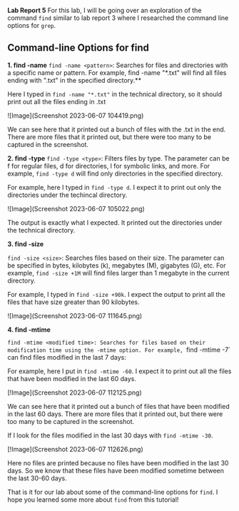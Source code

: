 **Lab Report 5**
For this lab, I will be going over an exploration of the command `find` similar to lab report 3 where I researched the command line options for `grep`. 

**Command-line Options for find**
---

**1. find -name**
`find -name <pattern>`: Searches for files and directories with a specific name or pattern. For example, find -name "*.txt" will find all files ending with ".txt" in the specified directory.**

Here I typed in `find -name "*.txt"` in the technical directory, so it should print out all the files ending in .txt

![Image](Screenshot 2023-06-07 104419.png)

We can see here that it printed out a bunch of files with the .txt in the end. There are more files that it printed out, but there were too many to be captured in the screenshot.

**2. find -type**
`find -type <type>`: Filters files by type. The <type> parameter can be f for regular files, d for directories, l for symbolic links, and more. For example, `find -type d` will find only directories in the specified directory.

For example, here I typed in `find -type d`. I expect it to print out only the directories under the techincal directory.

![Image](Screenshot 2023-06-07 105022.png)

The output is exactly what I expected. It printed out the directories under the technical directory.

**3. find -size**

`find -size <size>`: Searches files based on their size. The <size> parameter can be specified in bytes, kilobytes (k), megabytes (M), gigabytes (G), etc. For example, `find -size +1M` will find files larger than 1 megabyte in the current directory.
  
For example, I typed in `find -size +90k`. I expect the output to print all the files that have size greater than 90 kilobytes.

![Image](Screenshot 2023-06-07 111645.png)

**4. find -mtime**

`find -mtime <modified time>: Searches for files based on their modification time using the -mtime option. For example, `find -mtime -7` can find files modified in the last 7 days:

For example, here I put in `find -mtime -60`. I expect it to print out all the files that have been modified in the last 60 days.

[!Image](Screenshot 2023-06-07 112125.png)
  
We can see here that it printed out a bunch of files that have been modified in the last 60 days. There are more files that it printed out, but there were too many to be captured in the screenshot.

If I look for the files modified in the last 30 days with `find -mtime -30`. 
  
[!Image](Screenshot 2023-06-07 112626.png)

Here no files are printed because no files have been modified in the last 30 days. So we know that these files have been modified sometime between the last 30-60 days. 

That is it for our lab about some of the command-line options for `find`. I hope you learned some more about `find` from this tutorial!
